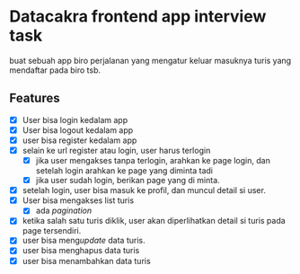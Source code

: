 # Datacakra frontend app interview task

buat sebuah app biro perjalanan yang mengatur keluar masuknya turis yang mendaftar pada biro tsb.

## Features

- [x] User bisa login kedalam app
- [x] User bisa logout kedalam app
- [x] user bisa register kedalam app
- [x] selain ke url register atau login, user harus terlogin
  - [x] jika user mengakses tanpa terlogin, arahkan ke page login, dan setelah login arahkan ke page yang diminta tadi
  - [x] jika user sudah login, berikan page yang di minta.
- [x] setelah login, user bisa masuk ke profil, dan muncul detail si user.
- [x] User bisa mengakses list turis
  - [x] ada _pagination_
- [x] ketika salah satu turis diklik, user akan diperlihatkan detail si turis pada page tersendiri.
- [x] user bisa meng*update* data turis.
- [x] user bisa menghapus data turis
- [x] user bisa menambahkan data turis
